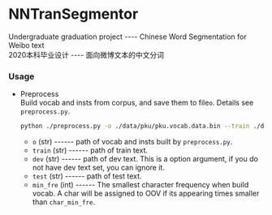# NNTranSegmentor
Undergraduate graduation project ---- Chinese Word Segmentation for Weibo text  
2020本科毕业设计 ---- 面向微博文本的中文分词

### Usage
- Preprocess  
  Build vocab and insts from corpus, and save them to file`o`. Details see `preprocess.py`.
  ```bash
  python ./preprocess.py -o ./data/pku/pku.vocab.data.bin --train ./data/pku/train.pku.hwc.seg --dev ./data/pku/dev.pku.hwc.seg --test ./data/pku/test.pku.hwc.seg --min_fre 5
  ```
  - `o` (str) ------ path of vocab and insts built by `preprocess.py`.
  - `train` (str) ------ path of train text.
  - `dev` (str) ------ path of dev text. This is a option argument, if you do not have dev text set, you can ignore it.
  - `test` (str) ------ path of test text.
  - `min_fre` (int) ------ The smallest character frequency when build vocab. A char will be assigned to OOV if its
   appearing times smaller than `char_min_fre`.
